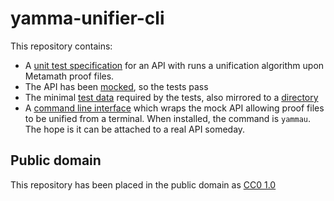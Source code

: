 # yamma-unifier-cli

This repository contains:

- A [unit test specification](./src/unifier.test.ts) for an API with runs a unification algorithm upon Metamath proof files.
- The API has been [mocked](./mocks/yamma-unifier/src/index.ts), so the tests pass
- The minimal [test data](./mocks/yamma-unifier/src/examples.ts) required by the tests, also mirrored to a [directory](./examples/)
- A [command line interface](./src/index.ts) which wraps the mock API allowing proof files to be unified from a terminal. When installed, the command is `yammau`. The hope is it can be attached to a real API someday.

## Public domain

This repository has been placed in the public domain as [CC0 1.0](https://creativecommons.org/publicdomain/zero/1.0/)
